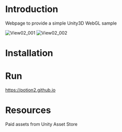 # Introduction
Webpage to provide a simple Unity3D WebGL sample

![View02_001](https://user-images.githubusercontent.com/58328950/230435264-f0e512a4-d0d0-462b-bc5c-2d778d3da62e.jpg)
![View02_002](https://user-images.githubusercontent.com/58328950/230435271-85166121-933e-45a3-b11e-7a0e2faceabf.jpg)

# Installation



# Run
https://potion2.github.io


# Resources
Paid assets from Unity Asset Store

